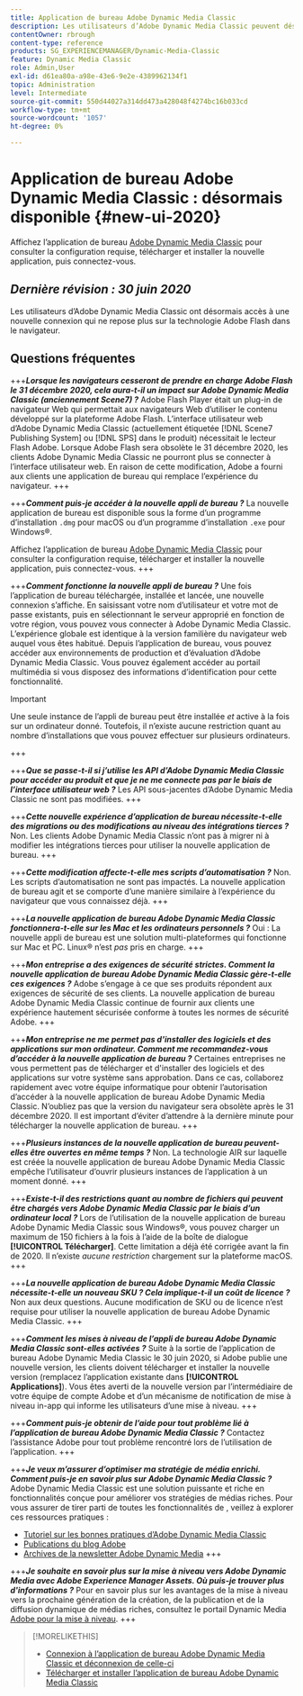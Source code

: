 ```yaml
---
title: Application de bureau Adobe Dynamic Media Classic
description: Les utilisateurs d’Adobe Dynamic Media Classic peuvent désormais actualiser complètement l’interface utilisateur.
contentOwner: rbrough
content-type: reference
products: SG_EXPERIENCEMANAGER/Dynamic-Media-Classic
feature: Dynamic Media Classic
role: Admin,User
exl-id: d61ea80a-a98e-43e6-9e2e-4389962134f1
topic: Administration
level: Intermediate
source-git-commit: 550d44027a314dd473a428048f4274bc16b033cd
workflow-type: tm+mt
source-wordcount: '1057'
ht-degree: 0%

---
```


# Application de bureau Adobe Dynamic Media Classic : désormais disponible {#new-ui-2020}

Affichez l’application de bureau [Adobe Dynamic Media Classic](/help/using/dynamic-media-classic-desktop-app.md) pour consulter la configuration requise, télécharger et installer la nouvelle application, puis connectez-vous.

## _Dernière révision : 30 juin 2020_

Les utilisateurs d’Adobe Dynamic Media Classic ont désormais accès à une nouvelle connexion qui ne repose plus sur la technologie Adobe Flash dans le navigateur.

## Questions fréquentes

+++**_Lorsque les navigateurs cesseront de prendre en charge Adobe Flash le 31 décembre 2020, cela aura-t-il un impact sur Adobe Dynamic Media Classic (anciennement Scene7) ?_**
Adobe Flash Player était un plug-in de navigateur Web qui permettait aux navigateurs Web d’utiliser le contenu développé sur la plateforme Adobe Flash. L’interface utilisateur web d’Adobe Dynamic Media Classic (actuellement étiquetée [!DNL Scene7 Publishing System] ou [!DNL SPS] dans le produit) nécessitait le lecteur Flash Adobe. Lorsque Adobe Flash sera obsolète le 31 décembre 2020, les clients Adobe Dynamic Media Classic ne pourront plus se connecter à l’interface utilisateur web. En raison de cette modification, Adobe a fourni aux clients une application de bureau qui remplace l’expérience du navigateur.
+++

+++**_Comment puis-je accéder à la nouvelle appli de bureau ?_**
La nouvelle application de bureau est disponible sous la forme d’un programme d’installation `.dmg` pour macOS ou d’un programme d’installation `.exe` pour Windows®.

Affichez l’application de bureau [Adobe Dynamic Media Classic](/help/using/dynamic-media-classic-desktop-app.md) pour consulter la configuration requise, télécharger et installer la nouvelle application, puis connectez-vous.
+++

<!-- NEWSLETTER IS DEAD The download links are also available by way of the [Adobe Dynamic Media Classic newsletter subscription page.](https://www.adobe.com/subscription/dynamic-media-newsletter.html) -->

+++**_Comment fonctionne la nouvelle appli de bureau ?_**
Une fois l’application de bureau téléchargée, installée et lancée, une nouvelle connexion s’affiche. En saisissant votre nom d’utilisateur et votre mot de passe existants, puis en sélectionnant le serveur approprié en fonction de votre région, vous pouvez vous connecter à Adobe Dynamic Media Classic. L’expérience globale est identique à la version familière du navigateur web auquel vous êtes habitué. Depuis l’application de bureau, vous pouvez accéder aux environnements de production et d’évaluation d’Adobe Dynamic Media Classic. Vous pouvez également accéder au portail multimédia si vous disposez des informations d’identification pour cette fonctionnalité.

>[!IMPORTANT]
>
>Une seule instance de l’appli de bureau peut être installée *et* active à la fois sur un ordinateur donné. Toutefois, il n’existe aucune restriction quant au nombre d’installations que vous pouvez effectuer sur plusieurs ordinateurs.

+++

+++**_Que se passe-t-il si j’utilise les API d’Adobe Dynamic Media Classic pour accéder au produit et que je ne me connecte pas par le biais de l’interface utilisateur web ?_**
Les API sous-jacentes d’Adobe Dynamic Media Classic ne sont pas modifiées.
+++

+++**_Cette nouvelle expérience d’application de bureau nécessite-t-elle des migrations ou des modifications au niveau des intégrations tierces ?_**
Non. Les clients Adobe Dynamic Media Classic n’ont pas à migrer ni à modifier les intégrations tierces pour utiliser la nouvelle application de bureau.
+++

+++**_Cette modification affecte-t-elle mes scripts d’automatisation ?_**
Non. Les scripts d’automatisation ne sont pas impactés. La nouvelle application de bureau agit et se comporte d’une manière similaire à l’expérience du navigateur que vous connaissez déjà.
+++

+++**_La nouvelle application de bureau Adobe Dynamic Media Classic fonctionnera-t-elle sur les Mac et les ordinateurs personnels ?_**
Oui : La nouvelle appli de bureau est une solution multi-plateformes qui fonctionne sur Mac et PC. Linux® n’est *pas* pris en charge.
+++

+++**_Mon entreprise a des exigences de sécurité strictes. Comment la nouvelle application de bureau Adobe Dynamic Media Classic gère-t-elle ces exigences ?_**
Adobe s’engage à ce que ses produits répondent aux exigences de sécurité de ses clients. La nouvelle application de bureau Adobe Dynamic Media Classic continue de fournir aux clients une expérience hautement sécurisée conforme à toutes les normes de sécurité Adobe.
+++

+++**_Mon entreprise ne me permet pas d&#39;installer des logiciels et des applications sur mon ordinateur. Comment me recommandez-vous d’accéder à la nouvelle application de bureau ?_**
Certaines entreprises ne vous permettent pas de télécharger et d&#39;installer des logiciels et des applications sur votre système sans approbation. Dans ce cas, collaborez rapidement avec votre équipe informatique pour obtenir l’autorisation d’accéder à la nouvelle application de bureau Adobe Dynamic Media Classic. N’oubliez pas que la version du navigateur sera obsolète après le 31 décembre 2020. Il est important d’éviter d’attendre à la dernière minute pour télécharger la nouvelle application de bureau.
+++

+++**_Plusieurs instances de la nouvelle application de bureau peuvent-elles être ouvertes en même temps ?_**
Non. La technologie AIR sur laquelle est créée la nouvelle application de bureau Adobe Dynamic Media Classic empêche l’utilisateur d’ouvrir plusieurs instances de l’application à un moment donné.
+++

+++**_Existe-t-il des restrictions quant au nombre de fichiers qui peuvent être chargés vers Adobe Dynamic Media Classic par le biais d’un ordinateur local ?_**
Lors de l’utilisation de la nouvelle application de bureau Adobe Dynamic Media Classic sous Windows®, vous pouvez charger un maximum de 150 fichiers à la fois à l’aide de la boîte de dialogue **[!UICONTROL Télécharger]**. Cette limitation a déjà été corrigée avant la fin de 2020. Il n’existe *aucune restriction* chargement sur la plateforme macOS.
+++

+++**_La nouvelle application de bureau Adobe Dynamic Media Classic nécessite-t-elle un nouveau SKU ? Cela implique-t-il un coût de licence ?_**
Non aux deux questions. Aucune modification de SKU ou de licence n’est requise pour utiliser la nouvelle application de bureau Adobe Dynamic Media Classic.
+++

+++**_Comment les mises à niveau de l’appli de bureau Adobe Dynamic Media Classic sont-elles activées ?_**
Suite à la sortie de l’application de bureau Adobe Dynamic Media Classic le 30 juin 2020, si Adobe publie une nouvelle version, les clients doivent télécharger et installer la nouvelle version (remplacez l’application existante dans **[!UICONTROL Applications]**). Vous êtes averti de la nouvelle version par l’intermédiaire de votre équipe de compte Adobe et d’un mécanisme de notification de mise à niveau in-app qui informe les utilisateurs d’une mise à niveau.
+++

+++**_Comment puis-je obtenir de l’aide pour tout problème lié à l’application de bureau Adobe Dynamic Media Classic ?_**
Contactez l’assistance Adobe pour tout problème rencontré lors de l’utilisation de l’application.
+++

+++**_Je veux m’assurer d’optimiser ma stratégie de média enrichi. Comment puis-je en savoir plus sur Adobe Dynamic Media Classic ?_** 
Adobe Dynamic Media Classic est une solution puissante et riche en fonctionnalités conçue pour améliorer vos stratégies de médias riches. Pour vous assurer de tirer parti de toutes les fonctionnalités de , veillez à explorer ces ressources pratiques :

* [Tutoriel sur les bonnes pratiques d’Adobe Dynamic Media Classic](https://experienceleague.adobe.com/fr/docs/experience-manager-learn/dynamic-media-classic-tutorial/overview)
* [Publications du blog Adobe](https://blog.adobe.com/)<!-- (https://blog.adobe.com/tag/dynamic-media/) -->
* [Archives de la newsletter Adobe Dynamic Media](https://experienceleague.adobe.com/fr/docs/dynamic-media-classic/using/dynamic-media-newsletter)
+++

<!-- HIDDEN AUGUST 2, 2021 BECAUSE THE NEWSLETTER WAS DISCONTINUED Plus, [subscribe to the Dynamic Media newsletter](https://www.adobe.com/subscription/dynamic-media-newsletter.html) to stay current on the latest news, information, training opportunities, powerful features available to you such as [Smart Imaging](https://experienceleague.adobe.com/docs/experience-manager-65/assets/dynamic/imaging-faq.html?lang=fr), and the complementary audit program. -->

+++**_Je souhaite en savoir plus sur la mise à niveau vers Adobe Dynamic Media avec Adobe Experience Manager Assets. Où puis-je trouver plus d&#39;informations ?_**
Pour en savoir plus sur les avantages de la mise à niveau vers la prochaine génération de la création, de la publication et de la diffusion dynamique de médias riches, consultez le portail Dynamic Media [Adobe pour la mise à niveau](/help/using/upgrade.md).
+++

>[!MORELIKETHIS]
>
>* [Connexion à l’application de bureau Adobe Dynamic Media Classic et déconnexion de celle-ci](/help/using/signing-out.md)
>* [Télécharger et installer l’application de bureau Adobe Dynamic Media Classic](/help/using/dynamic-media-classic-desktop-app.md)

<!-- SAVE: OLD LINK TO BEST PRACTICES GUIDE IN PDF https://www.adobe.com/content/dam/www/us/en/marketing/experience-manager-assets/dynamic-media/adobe-dynamic-media-classic-best-practices-guide.pdf -->